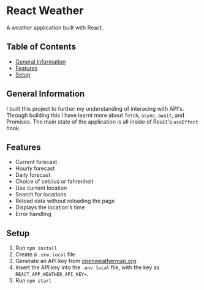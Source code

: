# React Weather <!-- omit in toc -->

A weather application built with React.

## Table of Contents <!-- omit in toc -->

- [General Information](#general-information)
- [Features](#features)
- [Setup](#setup)

## General Information

I built this project to further my understanding of interacing with API's. Through building this I have learnt more about `fetch`, `async`, `await`, and Promises. The main state of the application is all inside of React's `useEffect` hook.

## Features

- Current forecast
- Hourly forecast
- Daily forecast
- Choice of celcius or fahrenheit
- Use current location
- Search for locations
- Reload data without reloading the page
- Displays the location's time
- Error handling

## Setup

1. Run `npm install`
2. Create a `.env.local` file
3. Generate an API key from [openweathermap.org](https://openweathermap.org).
4. Insert the API key into the `.env.local` file, with the key as `REACT_APP_WEATHER_API_KEY=`.
5. Run `npm start`
